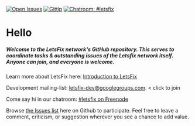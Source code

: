 [![Open Issues](http://img.shields.io/github/issues/letsfix/letsfix.net.svg)](https://github.com/LetsFix/letsfix.net/issues)
[![Gittip](https://img.shields.io/gittip/letsfix.svg)](https://www.gittip.com/letsfix/)
[![Chatroom: #letsfix](http://img.shields.io/badge/chatroom-%23letsfix-ff69b4.svg)](http://webchat.freenode.net/?channels=letsfix)

Hello
====

##### Welcome to the LetsFix network's GitHub repository. This serves to coordinate tasks & outstanding issues of the Letsfix network itself. Anyone can join, and everyone is welcome.

Learn more about LetsFix here: [Introduction to LetsFix](https://github.com/LetsFix/letsfix.net/blob/master/Introduction.md)

Development mailing-list: [letsfix-dev@googlegroups.com](https://groups.google.com/forum/#!forum/letsfix-dev). < click to join

Come say hi in our chatroom: [#letsfix on Freenode](http://webchat.freenode.net/?channels=letsfix)

Browse [the Issues list](https://github.com/LetsFix/letsfix.net/issues?direction=desc&page=1&sort=updated&state=open) here on Github to participate. Feel free to leave a comment, criticism, or suggestion wherever you see a chance to add value.
